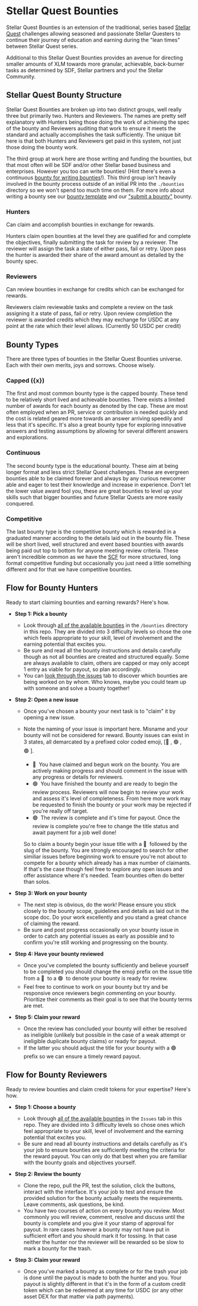 # Stellar Quest Bounties

Stellar Quest Bounties is an extension of the traditional, series based [Stellar Quest](https://quest.stellar.org/) challenges allowing seasoned and passionate Stellar Questers to continue their journey of education and earning during the "lean times" between Stellar Quest series.

Additional to this Stellar Quest Bounties provides an avenue for directing smaller amounts of XLM towards more granular, achievable, back-burner tasks as determined by SDF, Stellar partners and you! the Stellar Community. 

## Stellar Quest Bounty Structure

Stellar Quest Bounties are broken up into two distinct groups, well really three but primarily two. Hunters and Reviewers. The names are pretty self explanatory with Hunters being those doing the work of achieving the spec of the bounty and Reviewers auditing that work to ensure it meets the standard and actually accomplishes the task sufficiently. The unique bit here is that both Hunters and Reviewers get paid in this system, not just those doing the bounty work. 

The third group at work here are those writing and funding the bounties, but that most often will be SDF and/or other Stellar based business and enterprises. However you too can write bounties! (Hint there's even a continuous [bounty for writing bounties](https://github.com/tyvdh/stellar-quest-bounties/pull/13)!). This third group isn't heavily involved in the bounty process outside of an initial PR into the `./bounties` directory so we won't spend too much time on them. For more info about writing a bounty see our [bounty template](https://github.com/tyvdh/stellar-quest-bounties/blob/main/bounties/README.md) and our ["submit a bounty"](https://github.com/tyvdh/stellar-quest-bounties/pull/13) bounty.

### Hunters
Can claim and accomplish bounties in exchange for rewards.

Hunters claim open bounties at the level they are qualified for and complete the objectives, finally submitting the task for review by a reviewer. The reviewer will assign the task a state of either pass, fail or retry. Upon pass the hunter is awarded their share of the award amount as detailed by the bounty spec.

### Reviewers
Can review bounties in exchange for credits which can be exchanged for rewards.

Reviewers claim reviewable tasks and complete a review on the task assigning it a state of pass, fail or retry. Upon review completion the reviewer is awarded credits which they may exchange for USDC at any point at the rate which their level allows. (Currently 50 USDC per credit)

## Bounty Types
There are three types of bounties in the Stellar Quest Bounties universe. Each with their own merits, joys and sorrows. Choose wisely.

### Capped ({x})
The first and most common bounty type is the capped bounty. These tend to be relatively short lived and achievable bounties. There exists a limited number of awards for each bounty as denoted by the cap. These are most often employed when an PR, service or contribution is needed quickly and the cost is related geared more towards an answer arriving speedily and less that it's specific. It's also a great bounty type for exploring innovative answers and testing assumptions by allowing for several different answers and explorations.

### Continuous
The second bounty type is the educational bounty. These aim at being longer format and less strict Stellar Quest challenges. These are evergreen bounties able to be claimed forever and always by any curious newcomer able and eager to test their knowledge and increase in experience. Don't let the lower value award fool you, these are great bounties to level up your skills such that bigger bounties and future Stellar Quests are more easily conquered.

### Competitive
The last bounty type is the competitive bounty which is rewarded in a graduated manner according to the details laid out in the bounty file. These will be short lived, well structured and event based bounties with awards being paid out top to bottom for anyone meeting review criteria. These aren't incredible common as we have the [SCF](https://communityfund.stellar.org/) for more structured, long format competitive funding but occasionally you just need a little something different and for that we have competitive bounties.

## Flow for Bounty Hunters

Ready to start claiming bounties and earning rewards? Here's how.

- **Step 1: Pick a bounty**
  - Look through [all of the available bounties](https://github.com/tyvdh/stellar-quest-bounties/tree/main/bounties) in the `/bounties` directory in this repo. They are divided into 3 difficulty levels so chose the one which feels appropriate to your skill, level of involvement and the earning potential that excites you. 
  - Be sure and read all the bounty instructions and details carefully though as not all bounties are created and structured equally. Some are always available to claim, others are capped or may only accept 1 entry as viable for payout, so plan accordingly.
  - You can [look through the issues](https://github.com/tyvdh/stellar-quest-bounties/issues) tab to discover which bounties are being worked on by whom. Who knows, maybe you could team up with someone and solve a bounty together!

- **Step 2: Open a new issue**
  - Once you've chosen a bounty your next task is to "claim" it by opening a new issue. 
  - Note the naming of your issue is important here. Misname and your bounty will not be considered for reward. Bounty issues can exist in 3 states, all demarcated by a prefixed color coded emoji, [🔵&nbsp;, 🟢&nbsp;, 🟣&nbsp;].
    - 🔵&nbsp; You have claimed and begun work on the bounty. You are actively making progress and should comment in the issue with any progress or details for reviewers.
    - 🟢&nbsp; You have finished the bounty and are ready to begin the review process. Reviewers will now begin to review your work and assess it's level of completeness. From here more work may be requested to finish the bounty or your work may be rejected if you're really off target.
    - 🟣&nbsp; The review is complete and it's time for payout. Once the review is complete you're free to change the title status and await payment for a job well done!
    
    So to claim a bounty begin your issue title with a 🔵&nbsp; followed by the slug of the bounty. You are strongly encouraged to search for other similiar issues before beginning work to ensure you're not about to compete for a bounty which already has a max number of claimants. If that's the case though feel free to explore any open issues and offer assistance where it's needed. Team bounties often do better than solos.

- **Step 3: Work on your bounty**
  - The next step is obvious, do the work! Please ensure you stick closely to the bounty scope, guidelines and details as laid out in the scope doc. Do your work excellently and you stand a great chance of claiming the reward.
  - Be sure and post progress occasionally on your bounty issue in order to catch any potential issues as early as possible and to confirm you're still working and progressing on the bounty.

- **Step 4: Have your bounty reviewed**
  - Once you've completed the bounty sufficiently and believe yourself to be completed you should change the emoji prefix on the issue title from a 🔵&nbsp; to a 🟢&nbsp; to denote your bounty is ready for review.
  - Feel free to continue to work on your bounty but try and be responsive once reviewers begin commenting on your bounty. Prioritize their comments as their goal is to see that the bounty terms are met.

- **Step 5: Claim your reward**
  - Once the review has concluded your bounty will either be resolved as ineligible (unlikely but possible in the case of a weak attempt or ineligible duplicate bounty claims) or ready for payout. 
  - If the latter you should adjust the title for your bounty with a 🟣&nbsp; prefix so we can ensure a timely reward payout.

## Flow for Bounty Reviewers

Ready to review bounties and claim credit tokens for your expertise? Here's how.

- **Step 1: Choose a bounty**
  - Look through [all of the available bounties](https://github.com/tyvdh/stellar-quest-bounties/issues) in the `Issues` tab in this repo. They are divided into 3 difficulty levels so chose ones which feel appropriate to your skill, level of involvement and the earning potential that excites you. 
  - Be sure and read all bounty instructions and details carefully as it's your job to ensure bounties are sufficiently meeting the criteria for the reward payout. You can only do that best when you are familiar with the bounty goals and objectives yourself.
  
- **Step 2: Review the bounty**
  - Clone the repo, pull the PR, test the solution, click the buttons, interact with the interface. It's your job to test and ensure the provided solution for the bounty actually meets the requirements. Leave comments, ask questions, be kind.
  - You have two courses of action on every bounty you review. Most commonly you will review, comment, resolve and discuss until the bounty is complete and you give it your stamp of approval for payout. In rare cases however a bounty may not have put in sufficient effort and you should mark it for tossing. In that case neither the hunter nor the reviewer will be rewarded so be slow to mark a bounty for the trash.

- **Step 3: Claim your reward**
  - Once you've marked a bounty as complete or for the trash your job is done until the payout is made to both the hunter and you. Your payout is slightly different in that it's in the form of a custom credit token which can be redeemed at any time for USDC (or any other asset DEX for that matter via path payments).
